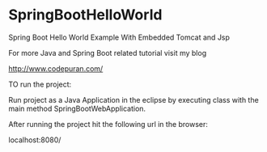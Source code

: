 # SpringBootHelloWorld
Spring Boot Hello World Example With Embedded Tomcat and Jsp

For more Java and Spring Boot related tutorial visit my blog

http://www.codepuran.com/


TO run the project:

Run project as a Java Application in the eclipse by executing class with the main method SpringBootWebApplication.

After running the project hit the following url in the browser:

localhost:8080/
